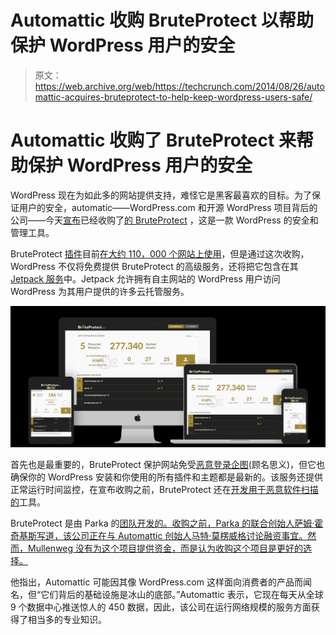 # Automattic 收购 BruteProtect 以帮助保护 WordPress 用户的安全

> 原文：<https://web.archive.org/web/https://techcrunch.com/2014/08/26/automattic-acquires-bruteprotect-to-help-keep-wordpress-users-safe/>

# Automattic 收购了 BruteProtect 来帮助保护 WordPress 用户的安全

WordPress 现在为如此多的网站提供支持，难怪它是黑客最喜欢的目标。为了保证用户的安全，automatic——WordPress.com 和开源 WordPress 项目背后的公司——今天[宣布](https://web.archive.org/web/20230404054542/http://jetpack.me/2014/08/26/automattic-bruteprotect/)已经收购了[的 BruteProtect](https://web.archive.org/web/20230404054542/https://bruteprotect.com/) ，这是一款 WordPress 的安全和管理工具。

BruteProtect [插件](https://web.archive.org/web/20230404054542/http://wordpress.org/plugins/bruteprotect/)目前[在大约 110，000 个网站上使用](https://web.archive.org/web/20230404054542/https://bruteprotect.com/)，但是通过这次收购，WordPress 不仅将免费提供 BruteProtect 的高级服务，还将把它包含在其 [Jetpack 服务](https://web.archive.org/web/20230404054542/http://jetpack.me/)中。Jetpack 允许拥有自主网站的 WordPress 用户访问 WordPress 为其用户提供的许多云托管服务。

![multiple-devices](img/2d10b05a694e1bb8466ec6973896b9f4.png)

首先也是最重要的，BruteProtect 保护网站免受[恶意登录企图](https://web.archive.org/web/20230404054542/https://bruteprotect.com/bruteprotect-free-features/)(顾名思义)，但它也确保你的 WordPress 安装和你使用的所有插件和主题都是最新的。该服务还提供正常运行时间监控，在宣布收购之前，BruteProtect 还在[开发用于恶意软件扫描的](https://web.archive.org/web/20230404054542/https://bruteprotect.com/upcoming-features/)工具。

BruteProtect 是由 Parka 的[团队开发的。收购之前，Parka 的联合创始人萨姆·霍奇基斯写道，该公司正在与 Automattic 创始人马特·莫楞威格讨论融资事宜。然而，Mullenweg 没有为这个项目提供资金，而是认为收购这个项目是更好的选择。](https://web.archive.org/web/20230404054542/http://getparka.com/)

他指出，Automattic 可能因其像 WordPress.com 这样面向消费者的产品而闻名，但“它们背后的基础设施是冰山的底部。”Automattic 表示，它现在每天从全球 9 个数据中心推送惊人的 450 数据，因此，该公司在运行网络规模的服务方面获得了相当多的专业知识。